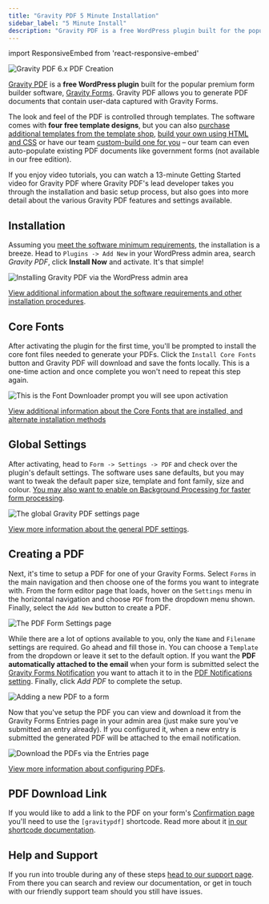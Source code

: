 ```yaml
---
title: "Gravity PDF 5 Minute Installation"
sidebar_label: "5 Minute Install"
description: "Gravity PDF is a free WordPress plugin built for the popular premium form builder software, Gravity Forms. Get started in 5 minutes flat!"
---
```


import ResponsiveEmbed from 'react-responsive-embed'

![Gravity PDF 6.x PDF Creation](https://resources.gravitypdf.com/uploads/2021/04/v6-Create-PDF.png)

[Gravity PDF](https://gravitypdf.com) is a **free WordPress plugin** built for the popular premium form builder software, [Gravity Forms](https://rocketgenius.pxf.io/c/1211356/445235/7938). Gravity PDF allows you to generate PDF documents that contain user-data captured with Gravity Forms. 

The look and feel of the PDF is controlled through templates. The software comes with **four free template designs**, but you can also [purchase additional templates from the template shop](https://gravitypdf.com/store/#templates), [build your own using HTML and CSS](../developers/start-customising.md) or have our team [custom-build one for you](https://gravitypdf.com/bespoke/) – our team can even auto-populate existing PDF documents like government forms (not available in our free edition). 

If you enjoy video tutorials, you can watch a 13-minute Getting Started video for Gravity PDF where Gravity PDF's lead developer takes you through the installation and basic setup process, but also goes into more detail about the various Gravity PDF features and settings available.

<ResponsiveEmbed src="https://player.vimeo.com/video/665407495" allowfullscreen />

## Installation

Assuming you [meet the software minimum requirements](installation.md), the installation is a breeze. Head to `Plugins -> Add New` in your WordPress admin area, search *Gravity PDF*, click **Install Now** and activate. It's that simple! 

![Installing Gravity PDF via the WordPress admin area](https://resources.gravitypdf.com/uploads/2021/03/Gravity-PDF-Add-Plugins-Page.png)

[View additional information about the software requirements and other installation procedures](installation.md).

## Core Fonts 

After activating the plugin for the first time, you'll be prompted to install the core font files needed to generate your PDFs. Click the `Install Core Fonts` button and Gravity PDF will download and save the fonts locally. This is a one-time action and once complete you won't need to repeat this step again. 

![This is the Font Downloader prompt you will see upon activation](https://resources.gravitypdf.com/uploads/2021/03/Install-Core-Fonts.png) 

[View additional information about the Core Fonts that are installed, and alternate installation methods](core-pdf-fonts.md)

## Global Settings 

After activating, head to `Form -> Settings -> PDF` and check over the plugin's default settings. The software uses sane defaults, but you may want to tweak the default paper size, template and font family, size and colour. [You may also want to enable on Background Processing for faster form processing](background-processing.md).

![The global Gravity PDF settings page](https://resources.gravitypdf.com/uploads/2021/04/v6-PDF-Global-Settings.png) 

[View more information about the general PDF settings](global-settings.md).

## Creating a PDF 

Next, it's time to setup a PDF for one of your Gravity Forms. Select `Forms` in the main navigation and then choose one of the forms you want to integrate with. From the form editor page that loads, hover on the `Settings` menu in the horizontal navigation and choose `PDF` from the dropdown menu shown. Finally, select the `Add New` button to create a PDF. 

![The PDF Form Settings page](https://resources.gravitypdf.com/uploads/2022/01/v6-PDF-Settings-Form.png) 

While there are a lot of options available to you, only the `Name` and `Filename` settings are required. Go ahead and fill those in. You can choose a `Template` from the dropdown or leave it set to the default option. If you want the **PDF automatically attached to the email** when your form is submitted select the [Gravity Forms Notification](https://docs.gravityforms.com/configuring-notifications-in-gravity-forms/) you want to attach it to in the [PDF Notifications setting](setup-pdf.md#notifications). Finally, click *Add PDF* to complete the setup. 

![Adding a new PDF to a form](https://resources.gravitypdf.com/uploads/2021/04/v6-Add-a-PDF.png) 

Now that you've setup the PDF you can view and download it from the Gravity Forms Entries page in your admin area (just make sure you've submitted an entry already). If you configured it, when a new entry is submitted the generated PDF will be attached to the email notification. 

![Download the PDFs via the Entries page](https://resources.gravitypdf.com/uploads/2021/04/v6-Download-PDF.png) 

[View more information about configuring PDFs](setup-pdf.md).

## PDF Download Link 

If you would like to add a link to the PDF on your form's [Confirmation page](https://docs.gravityforms.com/configuring-confirmations/) you'll need to use the `[gravitypdf]` shortcode. Read more about it [in our shortcode documentation](shortcodes-and-mergetags.md).

## Help and Support 

If you run into trouble during any of these steps [head to our support page](https://gravitypdf.com/support/). From there you can search and review our documentation, or get in touch with our friendly support team should you still have issues.
